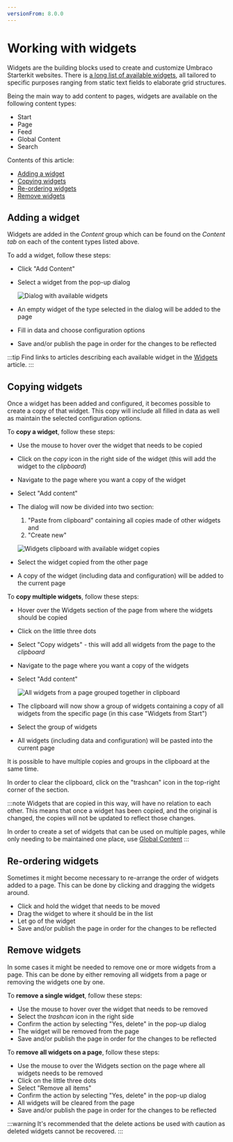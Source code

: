 ```yaml
---
versionFrom: 8.0.0
---
```


# Working with widgets

Widgets are the building blocks used to create and customize Umbraco Starterkit websites. There is [a long list of available widgets](../../Uno-pedia/Widgets), all tailored to specific purposes ranging from static text fields to elaborate grid structures.

Being the main way to add content to pages, widgets are available on the following content types:

* Start
* Page
* Feed
* Global Content
* Search

Contents of this article:

* [Adding a widget](#adding-a-widget)
* [Copying widgets](#copying-widgets)
* [Re-ordering widgets](#re-ordering-widgets)
* [Remove widgets](#remove-widgets)

## Adding a widget

Widgets are added in the *Content* group which can be found on the *Content tab* on each of the content types listed above.

To add a widget, follow these steps:

* Click "Add Content"
* Select a widget from the pop-up dialog

  ![Dialog with available widgets](images/available-widgets.png)

* An empty widget of the type selected in the dialog will be added to the page
* Fill in data and choose configuration options
* Save and/or publish the page in order for the changes to be reflected

:::tip
Find links to articles describing each available widget in the [Widgets](../../Uno-pedia/Widgets) article.
:::

## Copying widgets

Once a widget has been added and configured, it becomes possible to create a copy of that widget. This copy will include all filled in data as well as maintain the selected configuration options.

To **copy a widget**, follow these steps:

* Use the mouse to hover over the widget that needs to be copied
* Click on the *copy* icon in the right side of the widget (this will add the widget to the *clipboard*)
* Navigate to the page where you want a copy of the widget
* Select "Add content"
* The dialog will now be divided into two section:
  1. "Paste from clipboard" containing all copies made of other widgets and
  2. "Create new"

  ![Widgets clipboard with available widget copies](images/widgets-clipboard.png)

* Select the widget copied from the other page
* A copy of the widget (including data and configuration) will be added to the current page

To **copy multiple widgets**, follow these steps:

* Hover over the Widgets section of the page from where the widgets should be copied
* Click on the little three dots
* Select "Copy widgets" - this will add all widgets from the page to the *clipboard*
* Navigate to the page where you want a copy of the widgets
* Select "Add content"

  ![All widgets from a page grouped together in clipboard](images/widgets-multiple.png)

* The clipboard will now show a group of widgets containing a copy of all widgets from the specific page (in this case "Widgets from Start")
* Select the group of widgets
* All widgets (including data and configuration) will be pasted into the current page

It is possible to have multiple copies and groups in the clipboard at the same time.

In order to clear the clipboard, click on the "trashcan" icon in the top-right corner of the section.

:::note
Widgets that are copied in this way, will have no relation to each other. This means that once a widget has been copied, and the original is changed, the copies will not be updated to reflect those changes.

In order to create a set of widgets that can be used on multiple pages, while only needing to be maintained one place, use [Global Content](../../Uno-pedia/Content-Types/Global-Content)
:::

## Re-ordering widgets

Sometimes it might become necessary to re-arrange the order of widgets added to a page. This can be done by clicking and dragging the widgets around.

* Click and hold the widget that needs to be moved
* Drag the widget to where it should be in the list
* Let go of the widget
* Save and/or publish the page in order for the changes to be reflected

## Remove widgets

In some cases it might be needed to remove one or more widgets from a page. This can be done by either removing all widgets from a page or removing the widgets one by one.

To **remove a single widget**, follow these steps:

* Use the mouse to hover over the widget that needs to be removed
* Select the *trashcan* icon in the right side
* Confirm the action by selecting "Yes, delete" in the pop-up dialog
* The widget will be removed from the page
* Save and/or publish the page in order for the changes to be reflected

To **remove all widgets on a page**, follow these steps:

* Use the mouse to over the Widgets section on the page where all widgets needs to be removed
* Click on the little three dots
* Select "Remove all items"
* Confirm the action by selecting "Yes, delete" in the pop-up dialog
* All widgets will be cleared from the page
* Save and/or publish the page in order for the changes to be reflected

:::warning
It's recommended that the delete actions be used with caution as deleted widgets cannot be recovered.
:::
